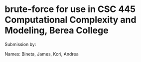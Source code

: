 # brute-force for use in CSC 445 Computational Complexity and Modeling, Berea College

Submission by:

Names: Bineta, James, Kori, Andrea
